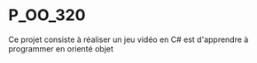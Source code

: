 # P_OO_320

Ce projet consiste à réaliser un jeu vidéo en C# est d'apprendre à programmer en orienté objet